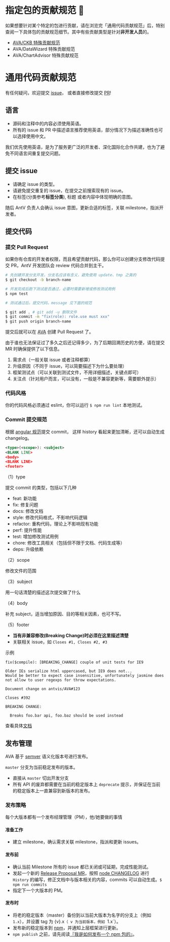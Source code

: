 # 指定包的贡献规范 🌟

如果想要针对某个特定的包进行贡献，请在浏览完「通用代码贡献规范」后，特别查阅一下具体包的贡献规范细节。其中有些贡献类型是针对**非开发人员**的。

* [AVA/CKB 特殊贡献规范](../packages/knowledge/zh-CN/CONTRIBUTING.zh-CN.md)
* AVA/DataWizard 特殊贡献规范
* AVA/ChartAdvisor 特殊贡献规范
 
# 通用代码贡献规范

有任何疑问，欢迎提交 [issue](https://github.com/antvis/AVA/issues)，
或者直接修改提交 [PR](https://github.com/antvis/AVA/pulls)!

## 语言

* 源码和注释中的内容必须使用英语。
* 所有的 issue 和 PR 中描述语言推荐使用英语，部分情况下为描述准确性也可以选择使用中文。

我们优先使用英语，是为了服务更广泛的开发者、深化国际化合作共建，也为了避免不同语言间重复提交问题。

## 提交 issue

* 请确定 issue 的类型。
* 请避免提交重复的 issue，在提交之前搜索现有的 issue。
* 在标签(分类参考**标签分类**), 标题 或者内容中体现明确的意图。

随后 AntV 负责人会确认 issue 意图，更新合适的标签，关联 milestone，指派开发者。

## 提交代码

### 提交 Pull Request

如果你有仓库的开发者权限，而且希望贡献代码，那么你可以创建分支修改代码提交 PR，AntV 开发团队会 review 代码合并到主干。

```bash
# 先创建开发分支开发，分支名应该有含义，避免使用 update、tmp 之类的
$ git checkout -b branch-name

# 开发完成后跑下测试是否通过，必要时需要新增或修改测试用例
$ npm test

# 测试通过后，提交代码，message 见下面的规范

$ git add . # git add -u 删除文件
$ git commit -m "fix(role): role.use must xxx"
$ git push origin branch-name
```

提交后就可以在 [AVA](https://github.com/antvis/AVA/pulls) 创建 Pull Request 了。

由于谁也无法保证过了多久之后还记得多少，为了后期回溯历史的方便，请在提交 MR 时确保提供了以下信息。

1. 需求点（一般关联 issue 或者注释都算）
2. 升级原因（不同于 issue，可以简要描述下为什么要处理）
3. 框架测试点（可以关联到测试文件，不用详细描述，关键点即可）
4. 关注点（针对用户而言，可以没有，一般是不兼容更新等，需要额外提示）

### 代码风格

你的代码风格必须通过 eslint，你可以运行 `$ npm run lint` 本地测试。

### Commit 提交规范

根据 [angular 规范](https://github.com/angular/angular.js/blob/master/CONTRIBUTING.md#commit-message-format)提交 commit，
这样 history 看起来更加清晰，还可以自动生成 changelog。

```xml
<type>(<scope>): <subject>
<BLANK LINE>
<body>
<BLANK LINE>
<footer>
```

（1）type

提交 commit 的类型，包括以下几种

* feat: 新功能
* fix: 修复问题
* docs: 修改文档
* style: 修改代码格式，不影响代码逻辑
* refactor: 重构代码，理论上不影响现有功能
* perf: 提升性能
* test: 增加修改测试用例
* chore: 修改工具相关（包括但不限于文档、代码生成等）
* deps: 升级依赖

（2）scope

修改文件的范围

（3）subject

用一句话清楚的描述这次提交做了什么

（4）body

补充 subject，适当增加原因、目的等相关因素，也可不写。

（5）footer

* **当有非兼容修改(Breaking Change)时必须在这里描述清楚**
* 关联相关 issue，如 `Closes #1, Closes #2, #3`

示例

```git
fix($compile): [BREAKING_CHANGE] couple of unit tests for IE9

Older IEs serialize html uppercased, but IE9 does not...
Would be better to expect case insensitive, unfortunately jasmine does
not allow to user regexps for throw expectations.

Document change on antvis/AVA#123

Closes #392

BREAKING CHANGE:

  Breaks foo.bar api, foo.baz should be used instead
```

查看具体[文档](https://docs.google.com/document/d/1QrDFcIiPjSLDn3EL15IJygNPiHORgU1_OOAqWjiDU5Y/edit)

## 发布管理

AVA 基于 [semver] 语义化版本号进行发布。

`master` 分支为当前稳定发布的版本。

* 直接从 `master` 切出开发分支
* 所有 API 的废弃都需要在当前的稳定版本上 `deprecate` 提示，并保证在当前的稳定版本上一直兼容到新版本的发布。

### 发布策略

每个大版本都有一个发布经理管理（PM），他/她要做的事情

#### 准备工作

* 建立 milestone，确认需求关联 milestone，指派和更新 issues。

#### 发布前

* 确认当前 Milestone 所有的 issue 都已关闭或可延期，完成性能测试。
* 发起一个新的 [Release Proposal MR]，按照 [node CHANGELOG] 进行 `History` 的编写，修正文档中与版本相关的内容，commits 可以自动生成。`$ npm run commits`
* 指定下一个大版本的 PM。

#### 发布时

* 将老的稳定版本（master）备份到以当前大版本为名字的分支上（例如 `1.x`），并设置 tag 为 {v}.x`（ v 为当前版本，例如 `1.x`）。
* 发布新的稳定版本到 [npm]，并通知上层框架进行更新。
* `npm publish` 之前，请先阅读[『我是如何发布一个 npm 包的』]。


[semver]: http://semver.org/lang/zh-CN/
[Release proposal MR]: https://github.com/nodejs/node/pull/4181
[node CHANGELOG]: https://github.com/nodejs/node/blob/master/CHANGELOG.md
[npm]: http://npmjs.com/
[『我是如何发布一个 npm 包的』]: https://fengmk2.com/blog/2016/how-i-publish-a-npm-package
